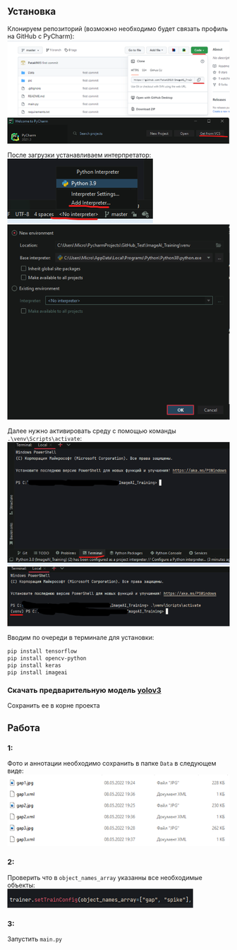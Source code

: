 ## Установка
Клонируем репозиторий (возможно необходимо будет связать профиль на GitHub с PyCharm):
![Git_URL](pic/Git_URL.png)
![Get_VCS](pic/Get_VCS.png)

После загрузки устанавливаем интерпретатор:  
![No_interpreter](pic/No_interpreter.png)
![Ok](pic/Ok.png)

Далее нужно активировать среду с помощью команды ```.\venv\Scripts\activate```:  
![Terminal](pic/Terminal.png)
![venv](pic/venv.png)

Вводим по очереди в терминале для установки:
```
pip install tensorflow
pip install opencv-python
pip install keras
pip install imageai
```
### Скачать предварительную модель [yolov3](https://github.com/OlafenwaMoses/ImageAI/releases/download/essential-v4/pretrained-yolov3.h5)
Сохранить ее в корне проекта


## Работа
### 1:
Фото и аннотации необходимо сохранить в папке ```Data``` в следующем виде:   
![Data](pic/Data.png)
### 2:
Проверить что в ```object_names_array``` указанны все необходимые объекты:   
![object_names_array](pic/object_names_array.png)
### 3:
Запустить ```main.py```